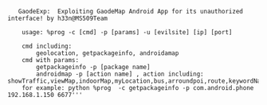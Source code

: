        GaodeExp:  Exploiting GaodeMap Android App for its unauthorized interface! by h33n@MS509Team

        usage: %prog -c [cmd] -p [params] -u [evilsite] [ip] [port]

        cmd including:
            geolocation, getpackageinfo, androidamap
        cmd with params:
            getpackageinfo -p [package name]
            androidmap -p [action name] , action including: showTraffic,viewMap,indoorMap,myLocation,bus,arroundpoi,route,keywordNavi,viewReGeo,viewPOIDetail,shortUrl,discovery,hotelList,gropbuyList,movieList,groupbuyDetail,navi2SpecialDest,rootmap,openmap,openTrafficRemind,multiPointShow,navi,poi,openFeature
        for example: python %prog  -c getpackageinfo -p com.android.phone  192.168.1.150 6677'''


